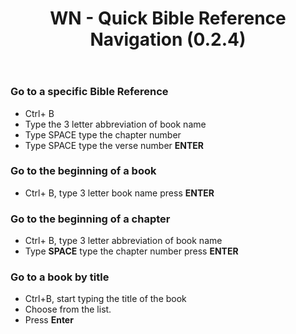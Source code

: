 ﻿---
title: WN - Quick Bible Reference Navigation (0.2.4)
---
### Go to a specific Bible Reference

-  Ctrl+ B
-  Type the 3 letter abbreviation of book name
-  Type SPACE type the chapter number
-  Type SPACE type the verse number **ENTER**

### Go to the beginning of a book

-  Ctrl+ B, type 3 letter book name press **ENTER**

### Go to the beginning of a chapter

-  Ctrl+ B, type 3 letter abbreviation of book name
-  Type **SPACE** type the chapter number press **ENTER**

### Go to a book by title

-  Ctrl+B, start typing the title of the book
-  Choose from the list.
-  Press **Enter**